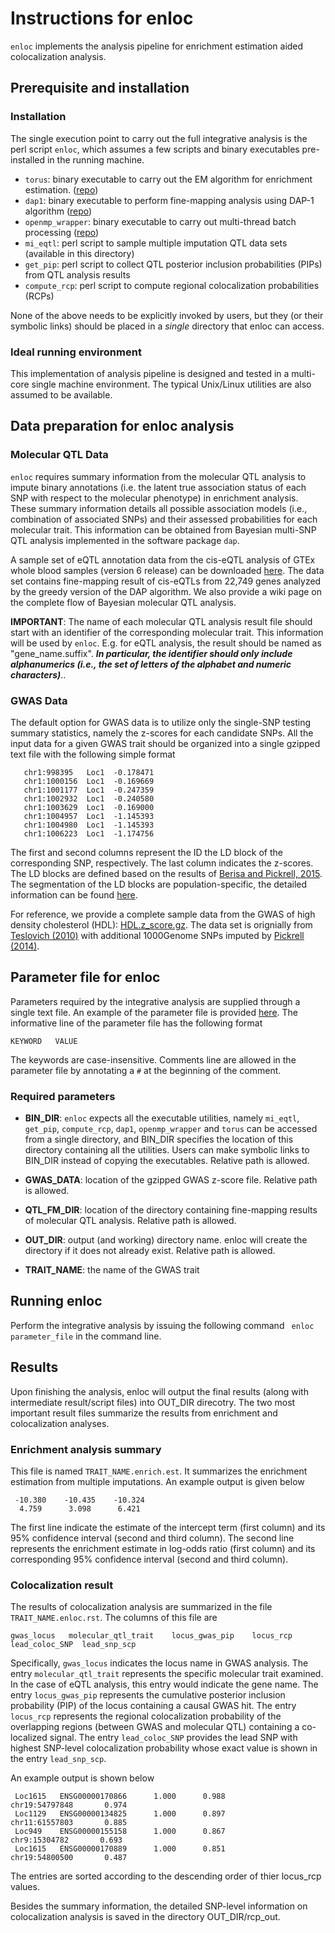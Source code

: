 # Instructions for enloc

```enloc``` implements the analysis pipeline for enrichment estimation aided colocalization analysis.

## Prerequisite and installation

### Installation

The single execution point to carry out the full integrative analysis is the perl script ```enloc```, which assumes a few scripts and binary executables pre-installed in the running machine.

* ```torus```: binary executable to carry out the EM algorithm for enrichment estimation. ([repo](https://github.com/xqwen/dap/tree/master/torus_src))
* ```dap1```: binary executable to perform fine-mapping analysis using DAP-1 algorithm ([repo](https://github.com/xqwen/dap/tree/master/dap1_src))
*  ```openmp_wrapper```: binary executable to carry out multi-thread batch processing ([repo](https://github.com/xqwen/openmp_wrapper))
* ```mi_eqtl```: perl script to sample multiple imputation QTL data sets (available in this directory)
* ```get_pip```: perl script to collect QTL posterior inclusion probabilities (PIPs) from QTL analysis results
* ```compute_rcp```: perl script to compute regional colocalization probabilities (RCPs)

None of the above needs to be explicitly invoked by users, but they (or their symbolic links) should be placed in a *single* directory that enloc can access.

### Ideal running environment

This implementation of analysis pipeline is designed and tested in a multi-core single machine environment. The typical Unix/Linux utilities are also assumed to be available. 


## Data preparation for enloc analysis


### Molecular QTL Data

```enloc``` requires summary information from the molecular QTL analysis to impute binary annotations (i.e. the latent true association status of each SNP with respect to the molecular phenotype) in enrichment analysis. These summary information details all possible association models (i.e., combination of associated SNPs) and their assessed probabilities for each molecular trait.  This information can be obtained from Bayesian multi-SNP QTL analysis implemented in the software package ```dap```.

A sample set of eQTL annotation data from the cis-eQTL analysis of GTEx whole blood samples (version 6 release) can be downloaded [here](http://www-personal.umich.edu/~xwen/download/gtex_whole_blood.v6.tgz).
The data set contains fine-mapping result of cis-eQTLs from 22,749 genes analyzed by the greedy version of the DAP algorithm.
We also provide a wiki page on the complete flow of Bayesian molecular QTL analysis.

**IMPORTANT**: The name of each molecular QTL analysis result file should start with an identifier of the corresponding molecular trait. This information will be used by ```enloc```. E.g. for eQTL analysis, the result should be named as "gene_name.suffix". ***In particular, the identifier should only include alphanumerics (i.e., the set of letters of the alphabet and numeric characters)***..

### GWAS Data

The default option for GWAS data is to utilize only the single-SNP testing summary statistics, namely the z-scores for each candidate SNPs. All the input data for a given GWAS trait should be organized into a single gzipped text file with the following simple format

```
   chr1:998395   Loc1  -0.178471
   chr1:1000156  Loc1  -0.169669
   chr1:1001177  Loc1  -0.247359
   chr1:1002932  Loc1  -0.240580
   chr1:1003629  Loc1  -0.169000
   chr1:1004957  Loc1  -1.145393
   chr1:1004980  Loc1  -1.145393
   chr1:1006223  Loc1  -1.174756
```
The first and second columns represent the ID the LD block of the corresponding SNP, respectively. The last column indicates the z-scores. The LD blocks are defined based on the results of [Berisa and Pickrell, 2015](http://bioinformatics.oxfordjournals.org/content/32/2/283). The segmentation of the LD blocks are population-specific, the detailed information can be found [here](https://bitbucket.org/nygcresearch/ldetect-data).

For reference, we provide a complete sample data from the GWAS of high density cholesterol (HDL): [HDL.z_score.gz](http://www-personal.umich.edu/~xwen/download/gwas_hdl/HDL.z_score.gz). The data set is orignially from [Teslovich (2010)](https://www.ncbi.nlm.nih.gov/pubmed/20686565) with additional 1000Genome SNPs imputed by [Pickrell (2014)](https://www.ncbi.nlm.nih.gov/pmc/articles/PMC3980523/).


## Parameter file for enloc

Parameters required by the integrative analysis are supplied through a single text file. An example of the parameter file is provided [here](../examples/HDL_blood.enloc.params). The informative line of the parameter file has the following format
```
KEYWORD   VALUE
```
The keywords are case-insensitive. Comments line are allowed in the parameter file by annotating a ```#``` at the beginning of the comment.

### Required parameters

* **BIN_DIR**:  ```enloc``` expects all the executable utilities, namely ```mi_eqtl```, ```get_pip```, ```compute_rcp```, ```dap1```, ```openmp_wrapper``` and ```torus``` can be accessed from a single directory, and BIN_DIR specifies the location of this directory containing all the utilities. Users can make symbolic links to  BIN_DIR instead of copying the executables. Relative path is allowed.

* **GWAS_DATA**: location of the gzipped GWAS z-score file. Relative path is allowed.
* **QTL_FM_DIR**: location of the directory containing fine-mapping results of molecular QTL analysis. Relative path is allowed.
* **OUT_DIR**: output (and working) directory name. enloc will create the directory if it does not already exist. Relative path is allowed.
* **TRAIT_NAME**: the name of the GWAS trait



## Running enloc

Perform the integrative analysis by issuing the following command 
``` enloc parameter_file```
in the command line.


## Results

Upon finishing the analysis, enloc will output the final results (along with intermediate result/script files) into OUT_DIR direcotry. The two most important result files summarize the results from enrichment and colocalization analyses.

### Enrichment analysis summary

This file is named ```TRAIT_NAME.enrich.est```. It summarizes the enrichment estimation from multiple imputations. An example output is given below
```
 -10.380    -10.435    -10.324
  4.759      3.098      6.421
```
The first line indicate the estimate of the intercept term (first column) and its 95\% confidence interval (second and third column). The second line represents the enrichment estimate in log-odds ratio (first column) and its corresponding 95\% confidence interval (second and third column).

### Colocalization result

The results of colocalization analysis are summarized in the file ```TRAIT_NAME.enloc.rst```. The columns of this file are
```
gwas_locus   molecular_qtl_trait    locus_gwas_pip    locus_rcp   lead_coloc_SNP  lead_snp_scp
```
Specifically,  ```gwas_locus``` indicates the locus name in GWAS analysis. The entry  ```molecular_qtl_trait``` represents the specific molecular trait examined. In the case of eQTL analysis, this entry would indicate the gene name.  The entry  ```locus_gwas_pip``` represents the cumulative posterior inclusion probability (PIP) of the locus containing a causal GWAS hit. The entry ```locus_rcp``` represents the regional colocalization probability of the overlapping regions (between GWAS and molecular QTL) containing a co-localized signal. The entry ```lead_coloc_SNP``` provides the lead SNP with highest SNP-level colocalization probability whose exact value is shown in the entry ```lead_snp_scp```.

An example output is shown below
```
 Loc1615   ENSG00000170866      1.000      0.988          chr19:54797848       0.974
 Loc1129   ENSG00000134825      1.000      0.897          chr11:61557803       0.885
 Loc949    ENSG00000155158      1.000      0.867           chr9:15304782       0.693
 Loc1615   ENSG00000170889      1.000      0.851          chr19:54800500       0.487
```
The entries are sorted according to the descending order of thier locus_rcp values.

Besides the summary information, the detailed SNP-level information on colocalization analysis is saved in the directory OUT_DIR/rcp_out.
